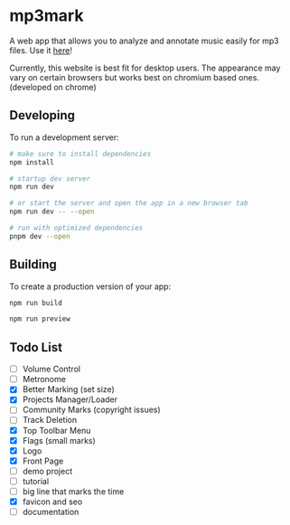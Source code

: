 # mp3mark
A web app that allows you to analyze and annotate music easily for mp3 files. Use it [here](https://mp3mark.vercel.app/)!

Currently, this website is best fit for desktop users. The appearance may vary on certain browsers but works best on chromium based ones. (developed on chrome)

## Developing
To run a development server:
```bash
# make sure to install dependencies
npm install

# startup dev server
npm run dev

# or start the server and open the app in a new browser tab 
npm run dev -- --open

# run with optimized dependencies
pnpm dev --open
```

## Building
To create a production version of your app:
```bash
npm run build

npm run preview
```

## Todo List
 - [ ] Volume Control
 - [ ] Metronome
 - [X] Better Marking (set size)
 - [x] Projects Manager/Loader
 - [ ] Community Marks (copyright issues)
 - [ ] Track Deletion
 - [X] Top Toolbar Menu
 - [X] Flags (small marks)
 - [X] Logo
 - [X] Front Page
 - [ ] demo project
 - [ ] tutorial
 - [ ] big line that marks the time
 - [X] favicon and seo
 - [ ] documentation